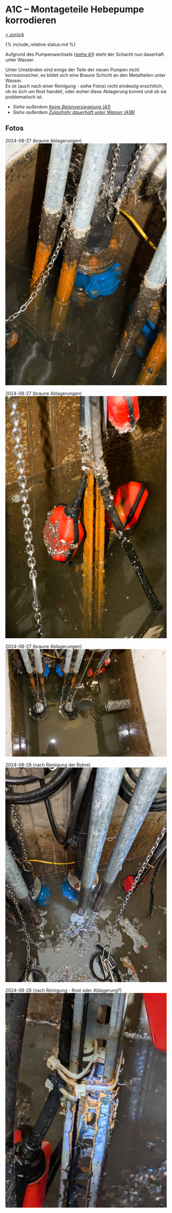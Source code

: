 # A1C &ndash; Montageteile Hebepumpe korrodieren

_[&lt; zurück](../../index.md)_

{% include_relative status.md %}

Aufgrund des Pumpenwechsels ([siehe A1](../A1/index.md)) steht der Schacht nun dauerhaft unter Wasser.

Unter Umständen sind einige der Teile der neuen Pumpen nicht korrosionsicher, es bildet sich eine Braune Schicht an den Metallteilen unter Wasser.\
Es ist (auch nach einer Reinigung - siehe Fotos) nicht eindeutig ersichtlich, ob es sich um Rost handelt, oder woher diese Ablagerung kommt und ob sie problematisch ist.

- _Siehe außerdem_ [_Keine Betonversiegelung (A1)_](../A1/index.md)
- _Siehe außerdem_ [_Zulaufrohr dauerhaft unter Wasser (A1B)_](../A1B/index.md)

## Fotos

2024-08-27 (braune Ablagerungen)
![](../A1/DSC_7493_small.jpg)

2024-08-27 (braune Ablagerungen)
![](../A1/DSC_7494_small.jpg)

2024-08-27 (braune Ablagerungen)
![](../A1/DSC_7496_small.jpg)

2024-08-28 (nach Reinigung der Rohre)
![](../A1/20240828_152118080_small.jpg)

2024-08-28 (nach Reinigung - Rost oder Ablagerung?)
![](../A1/20240828_152156616_small.jpg)